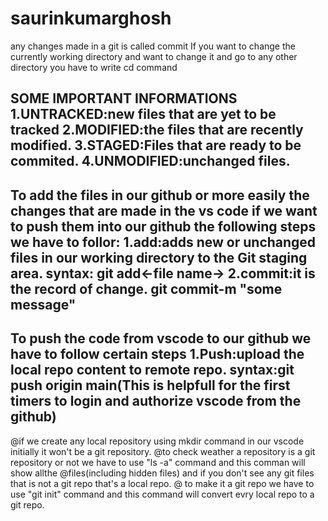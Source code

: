 # saurinkumarghosh
any changes made in a git is called commit
If you want to change the currently working directory and want to change it and go to any other directory you have to write cd command

SOME IMPORTANT INFORMATIONS
1.UNTRACKED:new files that are yet to be tracked
2.MODIFIED:the files that are recently modified.
3.STAGED:Files that are ready to be commited.
4.UNMODIFIED:unchanged files.
-----------------------------------------------------------
To add the files in our github or more easily the changes that are made in the vs code if we want to push them into our github the following steps we have to follor:
1.add:adds new or unchanged files in our working directory to the Git staging area.
syntax: git add<-file name->
2.commit:it is the record of change.
git commit-m "some message"
---------------------------------------------------------------
To push the code from vscode to our github we have to follow certain steps
1.Push:upload the local repo content to remote repo.
syntax:git push origin main(This is helpfull for the first timers to login and authorize vscode from the github)
-----------------------------------------------------------------
 @if we create any local repository using mkdir command in our vscode initially it won't be a git repository.
 @to check weather a repository is a git repository or not we have to use "ls -a" command and this comman will show allthe @files(including hidden files) and if you don't see any git files that is not a git repo that's a local repo.
@ to make it a git repo we have to use "git init" command and this command will convert evry local repo to a git repo.